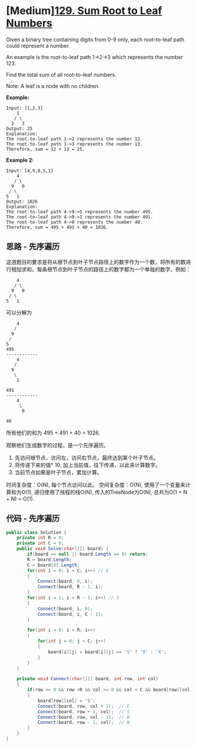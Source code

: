 # [Medium][129. Sum Root to Leaf Numbers](https://leetcode.com/problems/sum-root-to-leaf-numbers/)

Given a binary tree containing digits from 0-9 only, each root-to-leaf path could represent a number.

An example is the root-to-leaf path 1->2->3 which represents the number 123.

Find the total sum of all root-to-leaf numbers.

Note: A leaf is a node with no children.

**Example:**

```text
Input: [1,2,3]
    1
   / \
  2   3
Output: 25
Explanation:
The root-to-leaf path 1->2 represents the number 12.
The root-to-leaf path 1->3 represents the number 13.
Therefore, sum = 12 + 13 = 25.
```

**Example 2:**

```text
Input: [4,9,0,5,1]
    4
   / \
  9   0
 / \
5   1
Output: 1026
Explanation:
The root-to-leaf path 4->9->5 represents the number 495.
The root-to-leaf path 4->9->1 represents the number 491.
The root-to-leaf path 4->0 represents the number 40.
Therefore, sum = 495 + 491 + 40 = 1026.
```

## 思路 - 先序遍历

这道题目的要求是将从根节点到叶子节点路径上的数字作为一个数，将所有的数进行相加求和。每条根节点到叶子节点的路径上的数字都为一个单独的数字。例如：

```text
    4
   / \
  9   0
 / \
5   1
```

可以分解为

```text
    4
   /
  9
 /
5
495
------------
    4
   /
  9
   \
    1

491
------------
    4
     \
      0

40
```

所有他们的和为 495 + 491 + 40 = 1026.

观察他们生成数字的过程，是一个先序遍历。

1. 先访问根节点，访问左，访问右节点，最终达到某个叶子节点。
2. 将传递下来的值* 10, 加上当前值，往下传递，以此来计算数字。
3. 当前节点如果是叶子节点，累加计算。

时间复杂度：O(N), 每个节点访问以此。
空间复杂度：O(N), 使用了一个变量来计算和为O(1), 递归使用了线程的栈O(N), 传入的TreeNode为O(N), 总共为O(1 + N + N) = O(1).

## 代码 - 先序遍历

```csharp
public class Solution {
    private int R = 0;
    private int C = 0;
    public void Solve(char[][] board) {
        if(board == null || board.Length == 0) return;
        R = board.Length;
        C = board[0].Length;
        for(int i = 0; i < C; i++) // E
        {
            Connect(board, 0, i);
            Connect(board, R - 1, i);
        }
        for(int i = 1; i < R - 1; i++) // S
        {
            Connect(board, i, 0);
            Connect(board, i, C - 1);
        }

        for(int i = 0; i < R; i++)
        {
            for(int j = 0; j < C; j++)
            {
                board[i][j] = board[i][j] == 'S' ? 'O' : 'X';
            }
        }
    }

    private void Connect(char[][] board, int row, int col)
    {
        if(row >= 0 && row <R && col >= 0 && col < C && board[row][col] == 'O')
        {
            board[row][col] = 'S';
            Connect(board, row, col + 1);  // E
            Connect(board, row + 1, col);  // S
            Connect(board, row, col - 1);  // W
            Connect(board, row - 1, col);  // N
        }
    }
}
```
